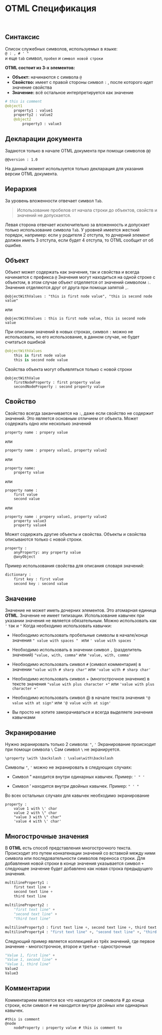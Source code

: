 
# OTML Спецификация

<br/>

## Синтаксис

Список служебных символов, используемых в языке: <br/>
`@ : , # ' "  `<br/>
и  еще `tab` символ, `пробел`  и `символ новой строки`

**OTML состоит из 3-х элементов:**

- **Объект:** начинаются с символа `@`
- **Свойство:** имеет с правой стороны символ `:` , после которого идет значение свойства
- **Значение:** всё остальное интерпретируется как значение

```py
# this is comment
@object1
	property1 : value1
	property2 : value2
	@object2
		property3 : value3
```

## Декларации документа

Задаются только в начале OTML документа при помощи символов `@@`

```
@@version : 1.0
```
На данный момент используется только декларация для указания версии OTML документа.

## Иерархия

За уровень вложенности отвечает символ `Tab`. 
> Использование пробелов от начала строки до объектов, свойств и значений не допускается.

Левая сторона отвечает исключительно за вложенность и допускает только использование символа `Tab`. У уровней имеется жесткий порядок, например:
если у родителя 2 отступа, то дочерний элемент должен иметь 3 отступа, если будет 4 отступа, то OTML сообщит от об ошибке.


## Объект

Объект может содержать как значения, так и свойства и всегда начинается с префикса `@`
Значения могут находиться на одной строке с объектом, в этом случае объект отделяется от значений символом `:`.
Значения отделяются друг от друга при помощи запятой `,`.

```
@objectWithValues : "this is first node value", "this is second node value"
```
или
```
@objectWithValues : this is first node value, this is second node value
```
При описании значений в новых строках, символ `:` можно не использовать, но его использование, в данном случае, не будет считаться ошибкой

```py
@objectWithValues
	this is first node value
	this is second node value
```
Свойства объекта могут объявляться только с новой строки
```
@objectWithValue
	firstNodeProperty : first property value
	secondNodeProperty : second property value
```


## Свойство

Свойство всегда заканчивается на `:`, даже если свойство не содержит значений.
Это является основным отличием от объекта.
Может содержать одно или несколько значений

```
property name : propery value
```
или
```
property name : propery value1, property value2
```
или
```
property name:
	property value
```
или
```
property name :
	first value
	second value
```
или
```
property name : propery value1, property value2
	property value3
	property value4
```

Может содержать другие объекты и свойства.
Объекты и свойства описываются только с новой строки.

```
property :
	anyProperty: any property value
	@anyObject
```
Пример использования свойства для описания словаря значений:

```py
dictionary :
	first key : first value
	second key : second value
```


## Значение

Значение не может иметь дочерних элементов. Это атомарная единица **OTML**.
Значение не имеет типизации. Использование кавычек при указании значения не является обязательным.
Можно использовать как  `'` так и `"`
Когда необходимо использовать кавычки:

 - Необходимо использовать пробельные символы в начале/конце значения 
 ```" value with spaces " ```
 или 
 ```' value with spaces '```

 - Необходимо использовать в значении символ `,` (разделитель значений)
```"value, with, comma"``` 
или 
```'value, with, comma'```

- Необходимо использовать символ `#` (символ комментария) в значении
```"value with # sharp char"```
или 
```'value with # sharp char'```

-  Необходимо использовать символ + (многострочное значение) в тексте значения
```"value with plus character +"```
или
```'value with plus character +'```

-  Необходимо использовать символ @ в начале текста значения
```"@ value with at sign"```
или
```'@ value with at sign'```

- Вы просто не хотите заморачиваться и всегда выделяете значения кавычками



## Экранирование

Нужно экранировать только 2 символа: `"`, `'`
Экранирование происходит при помощи символа  `\`
Сам символ `\` не экранируется.

```
\property \with \backslash : \value\with\backslash
```
Символы `"`, `'` можно не экранировать в следующих случаях:
- Символ  " находится внутри одинарных кавычек. Пример:  ```' " '```

- Символ  ' находится внутри двойных кавычек. Пример: ```" ' "```

Во всех остальных случаях для кавычек необходимо экранирование

```
property :
	value 1 with \' char
	value 2 with \" char
	"value 3 with \" char"
	'value 4 with \' char'
```



## Многострочные значения

В **OTML** есть способ представления многострочного текста.
Происходит это путем конкатенации значений со вставкой между ними символа или последовательности символов переноса строки.
Для добавления новой строки в конце значения указывается символ `+`
следующее значение будет добавлено как новая строка предыдущего значения.

```py
multilineProperty1 :
	first text line +
	second text line +
	third text line
	
multilineProperty2 :
	"first text line" +
	"second text line" +
	"third text line"

multilineProperty3 : first text line +, second text line +, third text line
multilineProperty4 : "first text line" +, "second text line" +, "third text line"
```
Следующий пример является коллекцией из трёх значений, где первое значение - многострочное,
второе и третье - однострочные
```py
"Value 1, first line" +
"Value 1, second line" +
"Value 1, third line"
Value2
Value3
```


## Комментарии

Комментарием является все что находится от символа # до конца строки, если символ `#`
не находится внутри двойных или одинарных кавычек.
```
#this is comment
@node
	nodeProperty : property value # this is comment to
```
